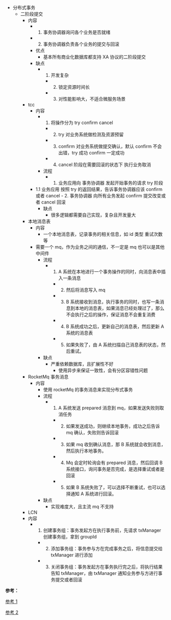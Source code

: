 - 分布式事务
  - 二阶段提交
    - 内容
      - 1. 事务协调器询问各个业务是否就绪
      - 2. 事务协调器负责各个业务的提交与回滚
      - 优点
        - 基本所有商业化数据库都支持 XA 协议的二阶段提交
      - 缺点
        - 1.  开发复杂
          - 2. 锁定资源时间长
          - 3. 对性能影响大，不适合微服务场景
    - tcc
      - 内容
        - 1.  将操作分为 try confirm cancel
          - 2. try 对业务系统做检测及资源预留
          - 3. confirm 对业务系统做提交确认，默认 confirm 不会出错，try 成功 confirm 一定成功
          - 4. cancel 阶段在需要回滚的状态下 执行业务取消
        - 流程
          - 1.  业务应用向 事务协调器 发起开始事务的请求 try 阶段
      - 1.1 业务应用 按照 try 的返回结果，告诉事务协调器应该 confirm 或者 cancel - 2. 事务协调器 向所有业务发起 confirm 提交改变或者 cancel 回滚
        - 缺点
          - 很多逻辑都需要自己实现，复杂且开发量大
    - 本地消息表
      - 内容
        - 一个本地消息表，记录事务的相关信息，如 id 类型 重试次数等
      - 需要一个 mq，作为业务之间的通信，不一定是 mq 也可以是其他中间件
        - 流程
          - 1.  A 系统在本地进行一个事务操作的同时，向消息表中插入一条消息
            - 2. 然后将消息写入 mq
            - 3. B 系统接收到消息，执行事务的同时，也写一条消息到本地的消息表，如果消息已经处理过了，那么不会执行之后的操作，保证消息不会重复消费
            - 4. B 系统成功之后，更新自己的消息表，然后更新 A 系统的消息表
            - 5. 如果失败了，由 A 系统扫描自己消息表的状态，然后重试。
        - 缺点
          - 严重依赖数据库，且扩展性不好
            - 使用异步来保证一致性，会有分区容错性问题
    - RocketMq 事务消息
      - 内容
        - 使用 rocketMq 的事务消息来实现分布式事务
        - 流程
          - 1.  A 系统发送 prepared 消息到 mq，如果发送失败则取消任务
            - 2. 如果发送成功，则继续本地事务，成功之后告诉 mq 确认，失败则告诉回滚
            - 3. 如果 mq 收到确认消息，那 B 系统就会收到消息，然后执行本地事务。
            - 4. Mq 会定时轮询会有 prepared 消息，然后回调 B 系统接口，询问事务是否完成，是选择重试或者是回滚
            - 5. 如果 B 系统失败了，可以选择不断重试，也可以选择通知 A 系统进行回滚。
        - 缺点
          - 实现难度大，且主流 mq 不支持
    - LCN
    - 内容
      - 1.  创建事务组：事务发起方在执行事务前，先请求 txManager 创建事务组，拿到 groupId
        - 2. 添加事务组：事务参与方在完成事务之后，将信息提交给 txManager 进行添加
        - 3. 关闭事务组：事务发起方在事务执行完之后，将执行结果告知 txManager，由 txManager 通知业务参与方进行事务提交或者回滚

**参考：**

[参考 1](https://www.cnblogs.com/mayundalao/p/11798502.html)

[参考 2](https://www.cnblogs.com/jing99/p/11769093.html)
